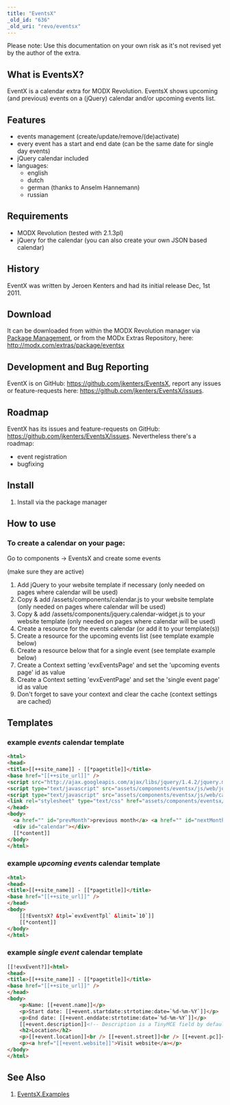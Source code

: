 ```yaml
---
title: "EventsX"
_old_id: "636"
_old_uri: "revo/eventsx"
---
```


Please note: Use this documentation on your own risk as it's not revised yet by the author of the extra.

## What is EventsX?

EventX is a calendar extra for MODX Revolution. EventsX shows upcoming (and previous) events on a (jQuery) calendar and/or upcoming events list.

## Features

- events management (create/update/remove/(de)activate)
- every event has a start and end date (can be the same date for single day events)
- jQuery calendar included
- languages:
  - english
  - dutch
  - german (thanks to Anselm Hannemann)
  - russian

## Requirements

- MODX Revolution (tested with 2.1.3pl)
- jQuery for the calendar (you can also create your own JSON based calendar)

## History

EventX was written by Jeroen Kenters and had its initial release Dec, 1st 2011.

## Download

It can be downloaded from within the MODX Revolution manager via [Package Management](developing-in-modx/advanced-development/package-management "Package Management"), or from the MODx Extras Repository, here: <http://modx.com/extras/package/eventsx>

## Development and Bug Reporting

EventX is on GitHub: <https://github.com/jkenters/EventsX>, report any issues or feature-requests here: <https://github.com/jkenters/EventsX/issues>.

## Roadmap

EventX has its issues and feature-requests on GitHub: <https://github.com/jkenters/EventsX/issues>. Nevertheless there's a roadmap:

- event registration
- bugfixing

## Install

1. Install via the package manager

## How to use

### To create a calendar on your page:

Go to components -> EventsX and create some events

(make sure they are active)

1. Add jQuery to your website template if necessary (only needed on pages where calendar will be used)
2. Copy & add /assets/components/calendar.js to your website template (only needed on pages where calendar will be used)
3. Copy & add /assets/components/jquery.calendar-widget.js to your website template (only needed on pages where calendar will be used)
4. Create a resource for the events calendar (or add it to your template(s))
5. Create a resource for the upcoming events list (see template example below)
6. Create a resource below that for a single event (see template example below)
7. Create a Context setting 'evxEventsPage' and set the 'upcoming events page' id as value
8. Create a Context setting 'evxEventPage' and set the 'single event page' id as value
9. Don't forget to save your context and clear the cache (context settings are cached)

## Templates

### example _events_ calendar template

``` html
<html>
<head>
<title>[[++site_name]] - [[*pagetitle]]</title>
<base href="[[++site_url]]" />
<script src="http://ajax.googleapis.com/ajax/libs/jquery/1.4.2/jquery.min.js"></script>
<script type="text/javascript" src="assets/components/eventsx/js/web/jquery.calendar-widget.js"></script>
<script type="text/javascript" src="assets/components/eventsx/js/web/calendar.js"></script>
<link rel="stylesheet" type="text/css" href="assets/components/eventsx/css/calendar.css" />
</head>
<body>
  <a href="" id="prevMonth">previous month</a> <a href="" id="nextMonth">next month</a>
  <div id="calendar"></div>
  [[*content]]
</body>
</html>
```

### example _upcoming events_ calendar template

``` html
<html>
<head>
<title>[[++site_name]] - [[*pagetitle]]</title>
<base href="[[++site_url]]" />
</head>
<body>
    [[!EventsX? &tpl=`evxEventTpl` &limit=`10`]]
    [[*content]]
</body>
</html>
```

### example _single event_ calendar template

``` html
[[!evxEvent?]]<html>
<head>
<title>[[++site_name]] - [[*pagetitle]]</title>
<base href="[[++site_url]]" />
</head>
<body>
    <p>Name: [[+event.name]]</p>
    <p>Start date: [[+event.startdate:strtotime:date=`%d-%m-%Y`]]</p>
    <p>End date: [[+event.enddate:strtotime:date=`%d-%m-%Y`]]</p>
    [[+event.description]]<!-- Description is a TinyMCE field by default, so no <p> here -->
    <h2>Location</h2>
    <p>[[+event.location]]<br /> [[+event.street]]<br /> [[+event.pc]]<br /> [[+event.city]]<br /> [[+event.region]]<br /> [[+event.country]]</p>
    <p><a href="[[+event.website]]">Visit website</a></p>
</body>
</html>
```

## See Also

1. [EventsX.Examples](extras/eventsx/eventsx.examples)

